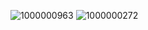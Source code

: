 ![1000000963](https://github.com/user-attachments/assets/5b1983b9-03de-447f-b20f-d3e0e78018d2)
![1000000272](https://github.com/user-attachments/assets/b61545de-4a72-461c-a183-c2be1dcfe3b7)
